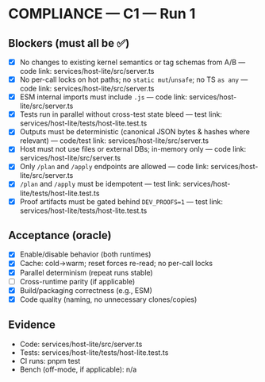 # COMPLIANCE — C1 — Run 1

## Blockers (must all be ✅)
- [x] No changes to existing kernel semantics or tag schemas from A/B — code link: services/host-lite/src/server.ts
- [x] No per-call locks on hot paths; no `static mut`/`unsafe`; no TS `as any` — code link: services/host-lite/src/server.ts
- [x] ESM internal imports must include `.js` — code link: services/host-lite/src/server.ts
- [x] Tests run in parallel without cross-test state bleed — test link: services/host-lite/tests/host-lite.test.ts
- [x] Outputs must be deterministic (canonical JSON bytes & hashes where relevant) — code/test link: services/host-lite/src/server.ts
- [x] Host must not use files or external DBs; in-memory only — code link: services/host-lite/src/server.ts
- [x] Only `/plan` and `/apply` endpoints are allowed — code link: services/host-lite/src/server.ts
- [x] `/plan` and `/apply` must be idempotent — test link: services/host-lite/tests/host-lite.test.ts
- [x] Proof artifacts must be gated behind `DEV_PROOFS=1` — test link: services/host-lite/tests/host-lite.test.ts

## Acceptance (oracle)
- [x] Enable/disable behavior (both runtimes)
- [x] Cache: cold→warm; reset forces re-read; no per-call locks
- [x] Parallel determinism (repeat runs stable)
- [ ] Cross-runtime parity (if applicable)
- [x] Build/packaging correctness (e.g., ESM)
- [x] Code quality (naming, no unnecessary clones/copies)

## Evidence
- Code: services/host-lite/src/server.ts
- Tests: services/host-lite/tests/host-lite.test.ts
- CI runs: pnpm test
- Bench (off-mode, if applicable): n/a
